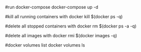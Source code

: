 #run docker-compose 
docker-compose up -d

#kill all running containers with 
docker kill $(docker ps -q)

#delete all stopped containers with 
docker rm $(docker ps -a -q)

#delete all images with 
docker rmi $(docker images -q)

#docker volumes list
docker volumes ls


